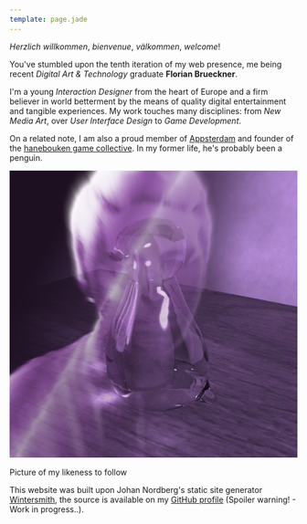 ```yaml
---
template: page.jade
---
```


_Herzlich willkommen_, _bienvenue_, _välkommen_, _welcome_!

You've stumbled upon the tenth iteration of my web presence, me being recent _Digital Art & Technology_ graduate __Florian Brueckner__.

I'm a young _Interaction Designer_ from the heart of Europe and a firm believer in world betterment by the means of quality digital entertainment and tangible experiences. My work touches many disciplines: from _New Media Art_, over _User Interface Design_ to _Game Development_.

On a related note, I am also a proud member of [Appsterdam][1] and founder of the [hanebouken game collective][2]. In my former life, he's probably been a penguin.

<img id="avatar" alt="Kinect Scan Avatar" src="images/mashup_me.jpg" />

<p class="caption">Picture of my likeness to follow</p>

This website was built upon Johan Nordberg's static site generator [Wintersmith][3], the source is available on my [GitHub profile][4] (Spoiler warning! - Work in progress..).

[1]: http://appsterdam.rs
[2]: http://hanebouken.com
[3]: http://www.wintersmith.io
[4]: http://github.com/bloomingbridges/portflolio
